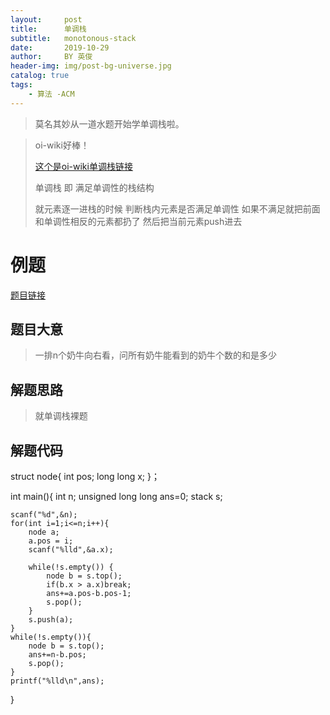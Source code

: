 ```yaml
---
layout:     post
title:      单调栈
subtitle:   monotonous-stack
date:       2019-10-29
author:     BY 英俊
header-img: img/post-bg-universe.jpg
catalog: true
tags:
    - 算法 -ACM
---
```


>莫名其妙从一道水题开始学单调栈啦。

>oi-wiki好棒！
>
>[这个是oi-wiki单调栈链接](https://oi-wiki.org/ds/monotonous-stack/)
>
>单调栈 即 满足单调性的栈结构
>
>就元素逐一进栈的时候 
>判断栈内元素是否满足单调性
>如果不满足就把前面和单调性相反的元素都扔了
>然后把当前元素push进去
>
>
# 例题
[题目链接](http://poj.org/problem?id=3250)
## 题目大意 

>一排n个奶牛向右看，问所有奶牛能看到的奶牛个数的和是多少
 
## 解题思路

>就单调栈裸题 
 
## 解题代码
  
struct node{
	int pos;
	long long x;
}；

int main(){
	int n; 
	unsigned long long ans=0;
	stack<node> s;

	scanf("%d",&n);
	for(int i=1;i<=n;i++){
		node a;
		a.pos = i;
		scanf("%lld",&a.x);
		
		while(!s.empty()) {
			node b = s.top();
			if(b.x > a.x)break;
			ans+=a.pos-b.pos-1;
			s.pop();
		}
		s.push(a);	
	}
	while(!s.empty()){
		node b = s.top();
		ans+=n-b.pos;
		s.pop();
	}
	printf("%lld\n",ans);
} 

